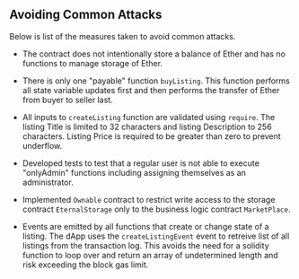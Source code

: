 ## Avoiding Common Attacks

Below is list of the measures taken to avoid common attacks.

* The contract does not intentionally store a balance of Ether and has no functions to manage storage of Ether.

* There is only one "payable" function ```buyListing```.  This function performs all state variable updates first and then performs the transfer of Ether from buyer to seller last.

* All inputs to ```createListing``` function are validated using ```require```. The listing Title is limited to 32 characters and listing Description to 256 characters.  Listing Price is required to be greater than zero to prevent underflow.

* Developed tests to test that a regular user is not able to execute "onlyAdmin" functions including assigning themselves as an administrator.

* Implemented ```Ownable``` contract to restrict write access to the storage contract ```EternalStorage``` only to the business logic contract ```MarketPlace```.

* Events are emitted by all functions that create or change state of a listing.  The dApp uses the ```createListingEvent``` event to retreive list of all listings from the transaction log. This avoids the need for a solidity function to loop over and return an array of undetermined length and risk exceeding the block gas limit.